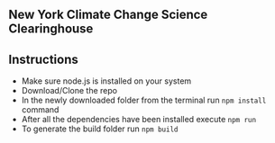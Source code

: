 ## New York Climate Change Science Clearinghouse

## Instructions

* Make sure node.js is installed on your system
* Download/Clone the repo
* In the newly downloaded folder from the terminal run `npm install` command
* After all the dependencies have been installed execute `npm run`
* To generate the build folder run `npm build`

